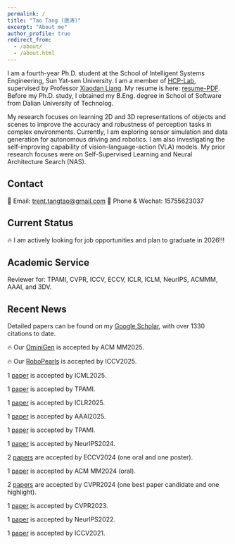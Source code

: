 ```yaml
---
permalink: /
title: "Tao Tang (唐涛)"
excerpt: "About me"
author_profile: true
redirect_from: 
  - /about/
  - /about.html
---
```

I am a fourth-year Ph.D. student at the School of Intelligent Systems Engineering, Sun Yat-sen University. I am a member of [HCP-Lab](https://www.sysu-hcp.net/home/), supervised by Professor [Xiaodan Liang](https://ise.sysu.edu.cn/teacher/LiangXiaodan). My resume is here: [resume-PDF](/files/cv.pdf). 
Before my Ph.D. study, I obtained my B.Eng. degree in School of Software from Dalian University of Technolog.


My research focuses on learning 2D and 3D representations of objects and scenes to improve the accuracy and robustness of perception tasks in complex environments. 
Currently, I am exploring sensor simulation and data generation for autonomous driving and robotics. 
I am also investigating the self-improving capability of vision-language-action (VLA) models.
My prior research focuses were on Self-Supervised Learning and Neural Architecture Search (NAS). 
<!-- I work closely with [Wenwei Zhang](http://zhangwenwei.cn/), [Sheng Jin](https://jin-s13.github.io/) and [Lumin Xu](https://github.com/luminxu). -->

Contact
------------------------
📧 Email: trent.tangtao@gmail.com  📱 Phone & Wechat: 15755623037

Current Status
------------------------
🔥 I am actively looking for job opportunities and plan to graduate in 2026!!!


Academic Service
------------------------
Reviewer for: TPAMI, CVPR, ICCV, ECCV, ICLR, ICLM, NeurIPS, ACMMM, AAAI, and 3DV.


Recent News
------------------------
Detailed papers can be found on my [Google Scholar](https://scholar.google.com/citations?hl=zh-CN&user=1ltylFwAAAAJ), with over 1330 citations to date.

🔥 Our [OminiGen](https://dl.acm.org/doi/10.1145/3746027.3754772) is accepted by ACM MM2025.
 
🔥 Our [RoboPearls](https://arxiv.org/abs/2506.22756) is accepted by ICCV2025.

1 [paper](https://arxiv.org/pdf/2406.02147) is accepted by ICML2025.

1 [paper](https://arxiv.org/pdf/2309.16179) is accepted by TPAMI.

1 [paper](https://openreview.net/pdf?id=6U2KI1dpfl) is accepted by ICLR2025.

1 [paper](https://arxiv.org/abs/2401.01065) is accepted by AAAI2025.

1 [paper](https://www.computer.org/csdl/journal/tp/5555/01/10839629/23th14MPwZi) is accepted by TPAMI.

1 [paper](https://proceedings.neurips.cc/paper_files/paper/2024/file/aa76025af7f8d69338c4b5ee29f66e70-Paper-Conference.pdf) is accepted by NeurIPS2024. 

2 [papers](https://arxiv.org/pdf/2408.13890) are accepted by ECCV2024 (one oral and one poster). 

1 [paper](https://arxiv.org/pdf/2304.10406.pdf) is accepted by ACM MM2024 (oral). 

2 [papers](https://arxiv.org/abs/2402.17483) are accepted by CVPR2024 (one best paper candidate and one highlight). 

1 [paper](https://arxiv.org/pdf/2303.08498.pdf) is accepted by CVPR2023. 

1 [paper](https://openreview.net/pdf?id=zzDrPqn57DL) is accepted by NeurIPS2022. 

1 [paper](https://openaccess.thecvf.com/content/ICCV2021/html/Li_BossNAS_Exploring_Hybrid_CNN-Transformers_With_Block-Wisely_Self-Supervised_Neural_Architecture_Search_ICCV_2021_paper.html) is accepted by ICCV2021. 